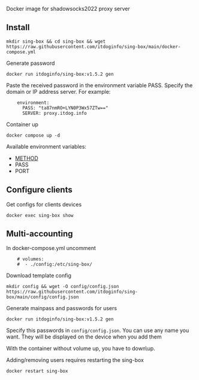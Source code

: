Docker image for shadowsocks2022 proxy server

## Install
```
mkdir sing-box && cd sing-box && wget https://raw.githubusercontent.com/itdoginfo/sing-box/main/docker-compose.yml
```

Generate password
```
docker run itdoginfo/sing-box:v1.5.2 gen
```

Paste the received password in the environment variable PASS.
Specify the domain or IP address server.
For example:
```
    environment:
      PASS: "ta87nmRO+LYN0P3Wx57ZTw=="
      SERVER: proxy.itdog.info
```

Container up
```
docker compose up -d
```
Available environment variables:
- [METHOD](https://sing-box.sagernet.org/configuration/outbound/shadowsocks/#method)
- PASS
- PORT

## Configure clients
Get configs for clients devices
```
docker exec sing-box show
```

## Multi-accounting
In docker-compose.yml uncomment
```
    # volumes:
    #  - ./config:/etc/sing-box/
```

Download template config
```
mkdir config && wget -O config/config.json https://raw.githubusercontent.com/itdoginfo/sing-box/main/config/config.json
```

Generate mainpass and passwords for users
```
docker run itdoginfo/sing-box:v1.5.2 gen
```

Specify this passwords in `config/config.json`. You can use any name you want. They will be displayed on the device when you add them

With the container without volume up, you have to down\up.

Adding/removing users requires restarting the sing-box
```
docker restart sing-box
```